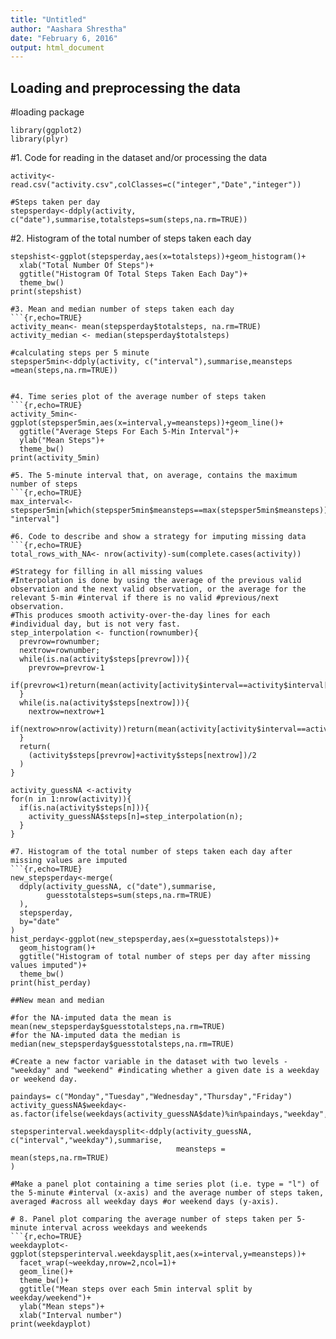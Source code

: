```yaml
---
title: "Untitled"
author: "Aashara Shrestha"
date: "February 6, 2016"
output: html_document
---
```

## Loading and preprocessing the data
#loading package
```{r,echo=TRUE}
library(ggplot2)
library(plyr)
```


#1. Code for reading in the dataset and/or processing the data
```{r,echo=TRUE}
activity<-read.csv("activity.csv",colClasses=c("integer","Date","integer"))

#Steps taken per day
stepsperday<-ddply(activity, c("date"),summarise,totalsteps=sum(steps,na.rm=TRUE))

```
#2. Histogram of the total number of steps taken each day
```{r,echo=TRUE}
stepshist<-ggplot(stepsperday,aes(x=totalsteps))+geom_histogram()+
  xlab("Total Number Of Steps")+
  ggtitle("Histogram Of Total Steps Taken Each Day")+
  theme_bw()
print(stepshist)

#3. Mean and median number of steps taken each day 
```{r,echo=TRUE}           
activity_mean<- mean(stepsperday$totalsteps, na.rm=TRUE)
activity_median <- median(stepsperday$totalsteps)

#calculating steps per 5 minute
stepsper5min<-ddply(activity, c("interval"),summarise,meansteps =mean(steps,na.rm=TRUE))


#4. Time series plot of the average number of steps taken 
```{r,echo=TRUE}               
activity_5min<-ggplot(stepsper5min,aes(x=interval,y=meansteps))+geom_line()+
  ggtitle("Average Steps For Each 5-Min Interval")+
  ylab("Mean Steps")+
  theme_bw()
print(activity_5min)

#5. The 5-minute interval that, on average, contains the maximum number of steps
```{r,echo=TRUE}
max_interval<- stepsper5min[which(stepsper5min$meansteps==max(stepsper5min$meansteps)), "interval"]

#6. Code to describe and show a strategy for imputing missing data
```{r,echo=TRUE}
total_rows_with_NA<- nrow(activity)-sum(complete.cases(activity))

#Strategy for filling in all missing values
#Interpolation is done by using the average of the previous valid observation and the next valid observation, or the average for the relevant 5-min #interval if there is no valid #previous/next observation. 
#This produces smooth activity-over-the-day lines for each 
#individual day, but is not very fast.
step_interpolation <- function(rownumber){
  prevrow=rownumber;
  nextrow=rownumber;
  while(is.na(activity$steps[prevrow])){
    prevrow=prevrow-1
    if(prevrow<1)return(mean(activity[activity$interval==activity$interval[rownumber],"steps"],na.rm=TRUE))
  }
  while(is.na(activity$steps[nextrow])){
    nextrow=nextrow+1
    if(nextrow>nrow(activity))return(mean(activity[activity$interval==activity$interval[rownumber],"steps"],na.rm=TRUE))
  }
  return(
    (activity$steps[prevrow]+activity$steps[nextrow])/2
  )
}

activity_guessNA <-activity
for(n in 1:nrow(activity)){
  if(is.na(activity$steps[n])){
    activity_guessNA$steps[n]=step_interpolation(n);
  }
}

#7. Histogram of the total number of steps taken each day after missing values are imputed
```{r,echo=TRUE}
new_stepsperday<-merge(
  ddply(activity_guessNA, c("date"),summarise,
        guesstotalsteps=sum(steps,na.rm=TRUE)
  ),
  stepsperday,
  by="date"
)
hist_perday<-ggplot(new_stepsperday,aes(x=guesstotalsteps))+
  geom_histogram()+
  ggtitle("Histogram of total number of steps per day after missing values imputed")+
  theme_bw()
print(hist_perday)

##New mean and median

#for the NA-imputed data the mean is 
mean(new_stepsperday$guesstotalsteps,na.rm=TRUE)
#for the NA-imputed data the median is
median(new_stepsperday$guesstotalsteps,na.rm=TRUE)

#Create a new factor variable in the dataset with two levels - "weekday" and "weekend" #indicating whether a given date is a weekday or weekend day.

paindays= c("Monday","Tuesday","Wednesday","Thursday","Friday")
activity_guessNA$weekday<-as.factor(ifelse(weekdays(activity_guessNA$date)%in%paindays,"weekday","weekend"))

stepsperinterval.weekdaysplit<-ddply(activity_guessNA, c("interval","weekday"),summarise,
                                     meansteps = mean(steps,na.rm=TRUE)
)

#Make a panel plot containing a time series plot (i.e. type = "l") of the 5-minute #interval (x-axis) and the average number of steps taken, averaged #across all weekday days #or weekend days (y-axis).

# 8. Panel plot comparing the average number of steps taken per 5-minute interval across weekdays and weekends
```{r,echo=TRUE}
weekdayplot<-ggplot(stepsperinterval.weekdaysplit,aes(x=interval,y=meansteps))+
  facet_wrap(~weekday,nrow=2,ncol=1)+
  geom_line()+
  theme_bw()+
  ggtitle("Mean steps over each 5min interval split by weekday/weekend")+
  ylab("Mean steps")+
  xlab("Interval number")
print(weekdayplot)
 